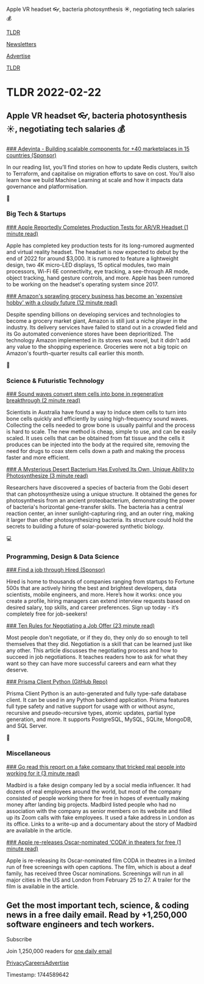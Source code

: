 Apple VR headset 👓, bacteria photosynthesis ☀️, negotiating tech salaries 💰

[TLDR](/)

[Newsletters](/newsletters)

[Advertise](https://advertise.tldr.tech/)

[TLDR](/)

# TLDR 2022-02-22

## Apple VR headset 👓, bacteria photosynthesis ☀️, negotiating tech salaries 💰

### 

[### Adevinta - Building scalable components for +40 marketplaces in 15 countries (Sponsor)](https://medium.com/@adevinta/list/adevinta-reading-list-a791e632ef79?utm_source=newsletter&utm_medium=email&utm_campaign=newsletter_sponsorship&utm_id=tldr_newsletter)

In our reading list, you’ll find stories on how to update Redis clusters, switch to Terraform, and capitalise on migration efforts to save on cost. You’ll also learn how we build Machine Learning at scale and how it impacts data governance and platformisation.

📱

### Big Tech & Startups

[### Apple Reportedly Completes Production Tests for AR/VR Headset (1 minute read)](https://www.macrumors.com/2022/02/21/apple-completes-ar-vr-headset-production-tests/?utm_source=tldrnewsletter)

Apple has completed key production tests for its long-rumored augmented and virtual reality headset. The headset is now expected to debut by the end of 2022 for around $3,000. It is rumored to feature a lightweight design, two 4K micro-LED displays, 15 optical modules, two main processors, Wi-Fi 6E connectivity, eye tracking, a see-through AR mode, object tracking, hand gesture controls, and more. Apple has been rumored to be working on the headset's operating system since 2017.

[### Amazon's sprawling grocery business has become an 'expensive hobby' with a cloudy future (12 minute read)](https://www.cnbc.com/2022/02/19/amazons-sprawling-grocery-business-has-become-an-expensive-hobby.html?utm_source=tldrnewsletter)

Despite spending billions on developing services and technologies to become a grocery market giant, Amazon is still just a niche player in the industry. Its delivery services have failed to stand out in a crowded field and its Go automated convenience stores have been deprioritized. The technology Amazon implemented in its stores was novel, but it didn't add any value to the shopping experience. Groceries were not a big topic on Amazon's fourth-quarter results call earlier this month.

🚀

### Science & Futuristic Technology

[### Sound waves convert stem cells into bone in regenerative breakthrough (2 minute read)](https://newatlas.com/medical/sound-waves-stem-cells-bone/?utm_source=tldrnewsletter)

Scientists in Australia have found a way to induce stem cells to turn into bone cells quickly and efficiently by using high-frequency sound waves. Collecting the cells needed to grow bone is usually painful and the process is hard to scale. The new method is cheap, simple to use, and can be easily scaled. It uses cells that can be obtained from fat tissue and the cells it produces can be injected into the body at the required site, removing the need for drugs to coax stem cells down a path and making the process faster and more efficient.

[### A Mysterious Desert Bacterium Has Evolved Its Own, Unique Ability to Photosynthesize (3 minute read)](https://www.sciencealert.com/ancient-photosynthesising-complex-discovered-in-mysterious-bacterium?utm_source=tldrnewsletter)

Researchers have discovered a species of bacteria from the Gobi desert that can photosynthesize using a unique structure. It obtained the genes for photosynthesis from an ancient proteobacterium, demonstrating the power of bacteria's horizontal gene-transfer skills. The bacteria has a central reaction center, an inner sunlight-capturing ring, and an outer ring, making it larger than other photosynthesizing bacteria. Its structure could hold the secrets to building a future of solar-powered synthetic biology.

💻

### Programming, Design & Data Science

[### Find a job through Hired (Sponsor)](https://hired.com/join/?utm_source=newsletter&utm_medium=sponsor&utm_campaign=(b2c)(l-all)(r-all)(tldrnewsletter)&utm_content=find-a-job)

Hired is home to thousands of companies ranging from startups to Fortune 500s that are actively hiring the best and brightest developers, data scientists, mobile engineers, and more. Here’s how it works: once you create a profile, hiring managers can extend interview requests based on desired salary, top skills, and career preferences. Sign up today - it’s completely free for job-seekers!

[### Ten Rules for Negotiating a Job Offer (23 minute read)](https://haseebq.com/my-ten-rules-for-negotiating-a-job-offer/?utm_source=tldrnewsletter)

Most people don't negotiate, or if they do, they only do so enough to tell themselves that they did. Negotiation is a skill that can be learned just like any other. This article discusses the negotiating process and how to succeed in job negotiations. It teaches readers how to ask for what they want so they can have more successful careers and earn what they deserve.

[### Prisma Client Python (GitHub Repo)](https://github.com/robertcraigie/prisma-client-py?utm_source=tldrnewsletter)

Prisma Client Python is an auto-generated and fully type-safe database client. It can be used in any Python backend application. Prisma features full type safety and native support for usage with or without async, recursive and pseudo-recursive types, atomic updates, partial type generation, and more. It supports PostgreSQL, MySQL, SQLite, MongoDB, and SQL Server.

🎁

### Miscellaneous

[### Go read this report on a fake company that tricked real people into working for it (3 minute read)](https://www.theverge.com/2022/2/21/22944137/bbc-news-fake-company-investigation-jobfished-madbird?utm_source=tldrnewsletter)

Madbird is a fake design company led by a social media influencer. It had dozens of real employees around the world, but most of the company consisted of people working there for free in hopes of eventually making money after landing big projects. Madbird listed people who had no association with the company as senior members on its website and filled up its Zoom calls with fake employees. It used a fake address in London as its office. Links to a write-up and a documentary about the story of Madbird are available in the article.

[### Apple re-releases Oscar-nominated ‘CODA’ in theaters for free (1 minute read)](https://www.engadget.com/apple-coda-free-screenings-202524872.html?utm_source=tldrnewsletter)

Apple is re-releasing its Oscar-nominated film CODA in theatres in a limited run of free screenings with open captions. The film, which is about a deaf family, has received three Oscar nominations. Screenings will run in all major cities in the US and London from February 25 to 27. A trailer for the film is available in the article.

## Get the most important tech, science, & coding news in a free daily email. Read by +1,250,000 software engineers and tech workers.

Subscribe

Join 1,250,000 readers for [one daily email](/api/latest/tech)

[Privacy](/privacy)[Careers](https://jobs.ashbyhq.com/tldr.tech)[Advertise](/tech/advertise)

Timestamp: 1744589642